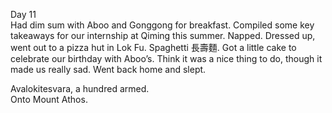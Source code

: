 Day 11  
Had dim sum with Aboo and Gonggong for breakfast. Compiled some key takeaways for our internship at Qiming this summer. Napped. Dressed up, went out to a pizza hut in Lok Fu. Spaghetti 長壽麵. Got a little cake to celebrate our birthday with Aboo’s. Think it was a nice thing to do, though it made us really sad. Went back home and slept.

Avalokitesvara, a hundred armed.   
Onto Mount Athos.
